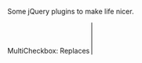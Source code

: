 Some jQuery plugins to make life nicer.

MultiCheckbox:
	Replaces <select multiple="multiple"> with list
	with checkboxes and filtering
	
